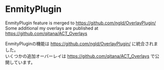 # EnmityPlugin

EnmityPlugin feature is merged to https://github.com/ngld/OverlayPlugin/  
Some additional my overlays are published at https://github.com/qitana/ACT_Overlays

EnmityPluginの機能は https://github.com/ngld/OverlayPlugin/ に統合されました。  
いくつかの追加オーバーレイは https://github.com/qitana/ACT_Overlays で公開しています。
